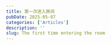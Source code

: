 ```yaml
---
title: 第一次进入房间
pubDate: 2025-05-07
categories: ['Articles']
description: ''
slug: The first time entering the room
---
```

